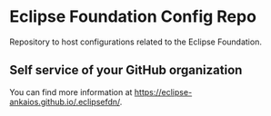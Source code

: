 # Eclipse Foundation Config Repo

Repository to host configurations related to the Eclipse Foundation.

## Self service of your GitHub organization

You can find more information at <https://eclipse-ankaios.github.io/.eclipsefdn/>.
